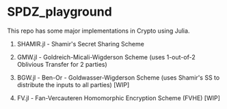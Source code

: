 # SPDZ_playground

This repo has some major implementations in Crypto using Julia.

1) SHAMIR.jl - Shamir's Secret Sharing Scheme

2) GMW.jl - Goldreich-Micali-Wigderson Scheme (uses 1-out-of-2 Oblivious Transfer for 2 parties) 

3) BGW.jl - Ben-Or - Goldwasser-Wigderson Scheme (uses Shamir's SS to distribute the inputs to all parties) [WIP]

4) FV.jl - Fan-Vercauteren Homomorphic Encryption Scheme (FVHE) [WIP]
